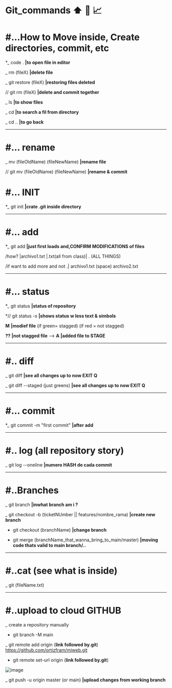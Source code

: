 # Git_commands  :arrow_up: 🔧 📈 


# #...How to Move inside, Create directories, commit, etc

*_  code .            **|to open file in editor**

_  rm (fileX)  **|delete file**

_ git restore (fileX)  **|restoring files deleted**

// git rm (fileX)  **|delete and commit together**

_  ls                **|to show files**

_  cd                **|to search a fil from directory**

_  cd ..             **|to go back**

-----------------------------------
# #... rename

_ mv (fileOldName) (fileNewName)  **|rename file**

// git mv (fileOldName) (fileNewName) **|rename & commit**


# #… INIT


*_  git init          **|crate .git inside directory**

---------------------------
# #... add

*_  git add      **|just first loads and,CONFIRM MODIFICATIONS of files**     

/how?  |archivo1.txt |.txt(all from class)| . (ALL THINGS)

 /if want to add more and not .| archivo1.txt (space) archivo2.txt
 
 -------------------------------
 # #... status
                  
*_  git status        **|status of repository**

*// git status -s  **|shows status w less text & simbols**

**M** **|modief file**  (if green= stagged) (if red = not stagged)

**??** **|not stagged file** -->  **A** **|added file to STAGE**  

-----------------------------
# #.. diff

_  git diff  **|see all changes up to now EXIT Q**

_  git diff --staged (just greens)  **|see all changes up to now EXIT Q**

----------------------------
# #... commit

*_  git commit -m "first commit"  **|after add**

-----------------------------
# #.. log (all repository story)

_  git log --oneline  **|numero HASH de cada commit**

------------------------
# #..Branches

_  git branch **|inwhat branch am i ?**

_  git checkout -b (ticketNUmber || features/nombre_rama) **|create new branch**

- git checkout (branchName)  **|change branch**

- git merge (branchName_that_wanna_bring_to_main/master) **|moving code thats valid to main branch/..**

-------------------------
# #..cat (see what is inside)

_  git (fileName.txt)

----------------------------
# #..upload to cloud GITHUB

_  create a repository manually

-  git branch -M main

_  git remote add origin (**link followed by.git**) https://github.com/ortizfram/miweb.git

-  git remote set-url origin (**link followed by.git**)

![image](https://user-images.githubusercontent.com/51888893/168284554-dda1efad-4d32-449b-8863-e9fe5ed8227b.png)




_  git push -u origin master (or main) **|upload changes from working branch**



